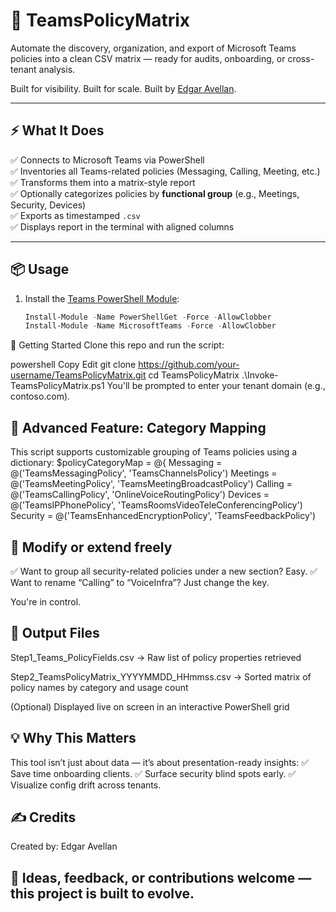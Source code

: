 # 🧠 TeamsPolicyMatrix

Automate the discovery, organization, and export of Microsoft Teams policies into a clean CSV matrix — ready for audits, onboarding, or cross-tenant analysis.

Built for visibility. Built for scale. Built by [Edgar Avellan](https://github.com/eavellan).

---

## ⚡ What It Does

✅ Connects to Microsoft Teams via PowerShell  
✅ Inventories all Teams-related policies (Messaging, Calling, Meeting, etc.)  
✅ Transforms them into a matrix-style report  
✅ Optionally categorizes policies by **functional group** (e.g., Meetings, Security, Devices)  
✅ Exports as timestamped `.csv`  
✅ Displays report in the terminal with aligned columns

---

## 📦 Usage

1. Install the [Teams PowerShell Module](https://learn.microsoft.com/en-us/microsoftteams/teams-powershell-install):

   ```powershell
   Install-Module -Name PowerShellGet -Force -AllowClobber
   Install-Module -Name MicrosoftTeams -Force -AllowClobber
🚀 Getting Started
Clone this repo and run the script:

powershell
Copy
Edit
git clone https://github.com/your-username/TeamsPolicyMatrix.git
cd TeamsPolicyMatrix
.\Invoke-TeamsPolicyMatrix.ps1
You'll be prompted to enter your tenant domain (e.g., contoso.com).

## 🧩 Advanced Feature: Category Mapping
This script supports customizable grouping of Teams policies using a dictionary:
   $policyCategoryMap = @{
       Messaging = @('TeamsMessagingPolicy', 'TeamsChannelsPolicy')
       Meetings  = @('TeamsMeetingPolicy', 'TeamsMeetingBroadcastPolicy')
       Calling   = @('TeamsCallingPolicy', 'OnlineVoiceRoutingPolicy')
       Devices   = @('TeamsIPPhonePolicy', 'TeamsRoomsVideoTeleConferencingPolicy')
       Security  = @('TeamsEnhancedEncryptionPolicy', 'TeamsFeedbackPolicy')
    
 ## 🔧 Modify or extend freely
 ✅ Want to group all security-related policies under a new section? Easy.
 ✅ Want to rename “Calling” to “VoiceInfra”? Just change the key.

You're in control.

## 📁 Output Files
   Step1_Teams_PolicyFields.csv
→ Raw list of policy properties retrieved

   Step2_TeamsPolicyMatrix_YYYYMMDD_HHmmss.csv
→ Sorted matrix of policy names by category and usage count

(Optional) Displayed live on screen in an interactive PowerShell grid

## 💡 Why This Matters
This tool isn’t just about data — it’s about presentation-ready insights:
✅ Save time onboarding clients.
✅ Surface security blind spots early.
✅ Visualize config drift across tenants.

## ✍️ Credits
Created by: Edgar Avellan
## 🎯 Ideas, feedback, or contributions welcome — this project is built to evolve.

